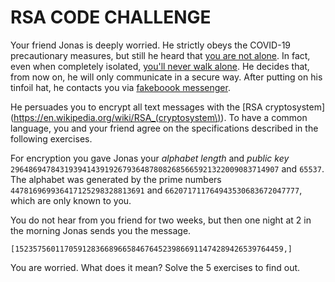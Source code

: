 # RSA CODE CHALLENGE
Your friend Jonas is deeply worried. He strictly obeys the COVID-19 precautionary measures, but still he heard that 
[you are not alone](https://www.youtube.com/watch?v=pAyKJAtDNCw). In fact, even when completely isolated,
[you'll never walk alone](https://www.youtube.com/watch?v=OV5_LQArLa0).
He decides that, from now on, he will only communicate in a secure way.
After putting on his tinfoil hat, he contacts you via [fakeboook messenger](https://www.quora.com/How-secure-is-Facebook-Messenger).

He persuades you to encrypt all text messages with the [RSA cryptosystem](https://en.wikipedia.org/wiki/RSA_(cryptosystem\)).
To have a common language, you and your friend agree on the specifications described in the following exercises.

For encryption you gave Jonas your *alphabet length* and *public key* `296486947843193941439192679364878082685665921322009083714907` and `65537`.
The alphabet was generated by the prime numbers `447816969936417125298328813691`
and `662071711764943530683672047777`, which are only known to you.

You do not hear from you friend for two weeks, but then one night at 2 in the morning Jonas sends you the message.
```
[152357560117059128366896658467645239866911474289426539764459,]
``` 
You are worried. What does it mean? Solve the 5 exercises to find out.